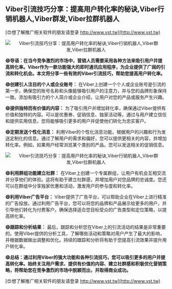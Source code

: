 ## **Viber引流技巧分享：提高用户转化率的秘诀,Viber行销机器人,Viber群发,Viber拉群机器人**

[😍想了解推广相关软件的朋友请登录 http://www.vst.tw](http://www.vst.tw)

 <center><img src="https://vst.tw/MP4/tuiguang/png/2.png" alt="Viber引流技巧分享：提高用户转化率的秘诀,Viber行销机器人,Viber群发,Viber拉群机器人"></center>

**😄导语：在当今竞争激烈的市场中，营销人员需要采用各种方法来吸引用户并提高转化率。Viber作为一款功能强大的即时通讯应用程序，为企业提供了广阔的引流和转化机会。本文将分享一些有效的Viber引流技巧，帮助您提高用户转化率。**

**😄创建引人注目的个人或企业账号：**
在Viber上创建一个个人或企业账号是引流的第一步。确保您的账号名称和头像能够吸引用户的注意力，并与您的品牌形象保持一致。添加有吸引力的个人简介或企业介绍，让用户对您的产品或服务产生兴趣。

**😄提供独特而有价值的内容：**
为了吸引用户并增加转化率，确保通过Viber提供有价值和独特的内容。可以是优惠券、促销信息、独家活动等。通过与用户建立信任和提供实用信息，您将能够吸引更多的用户并促使他们转化为忠实客户。

**😄定期发送个性化消息：**
利用Viber的个性化消息功能，根据用户的兴趣和行为发送定制化的信息。通过了解用户的需求和偏好，您可以提供更相关的内容，并增加转化率。例如，如果用户经常浏览某个类别的产品，您可以发送相关的促销信息。

 <center><img src="https://vst.tw/MP4/tuiguang/png/8.png" alt="Viber引流技巧分享：提高用户转化率的秘诀,Viber行销机器人,Viber群发,Viber拉群机器人"></center>

**😄利用群组功能建立社群：**
在Viber上创建一个专属群组，让用户有机会互相交流并分享他们的体验。这将有助于建立社群感，并增加用户对您品牌的忠诚度。您还可以在群组中分享独家优惠和活动，激发用户的参与度和转化率。

**😄利用Viber广告平台：**
Viber提供了广告平台，可以帮助企业在Viber上进行精准的广告投放。通过利用广告平台，您可以将您的品牌和产品展示给更多的用户，并引导他们转化为付费客户。确保选择适合您目标受众的广告类型和定位策略，以提高转化率。

**😄跟踪和分析结果：**
最后，跟踪和分析您在Viber上的引流活动的结果是非常重要的。使用Viber提供的分析工具，了解哪些活动和策略对用户产生了最大的影响，并根据数据做出调整和优化。持续的跟踪和分析将有助于您提高引流效果并提升用户转化率。

**😄总结：通过利用Viber的强大功能和各种引流技巧，您可以吸引更多的用户并提高转化率。始终关注用户需求、提供有价值的内容、建立社群感和积极优化营销策略，将帮助您在竞争激烈的市场中脱颖而出，并取得商业成功。**

[😍想了解推广相关软件的朋友请登录 http://www.vst.tw](http://www.vst.tw)



